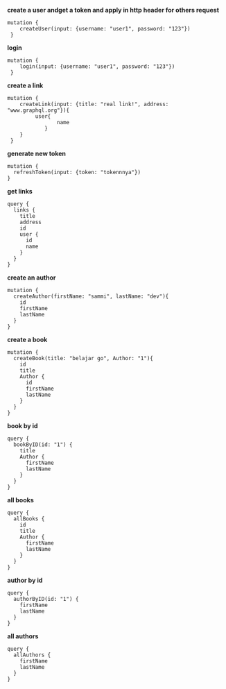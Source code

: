 **create a user andget a token and apply in http header for others request**
```
mutation {
	createUser(input: {username: "user1", password: "123"})
 }
```


**login**
```
mutation {
	login(input: {username: "user1", password: "123"})
 }
```

**create a link**

```
mutation {
	createLink(input: {title: "real link!", address: "www.graphql.org"}){
		 user{
      			name
    		}
  	}
 }
```

**generate new token**
```
mutation {
  refreshToken(input: {token: "tokennnya"})
}
```


**get links**
```
query {
  links {
    title
    address
    id
    user {
      id
      name
    }
  }
}
```


**create an author**
```
mutation {
  createAuthor(firstName: "sammi", lastName: "dev"){
    id
    firstName
    lastName
  }
}
```

**create a book**
```
mutation {
  createBook(title: "belajar go", Author: "1"){
    id
    title
    Author {
      id
      firstName
      lastName
    }
  }
}
```

**book by id**
```
query {
  bookByID(id: "1") {
    title
    Author {
      firstName
      lastName
    }
  }
}
```

**all books**
```
query {
  allBooks {
    id
    title
    Author {
      firstName
      lastName
    }
  }
}
```


**author by id**
```
query {
  authorByID(id: "1") {
    firstName
    lastName
  }
}
```


**all authors**
```
query {
  allAuthors {
    firstName
    lastName
  }
}
```
